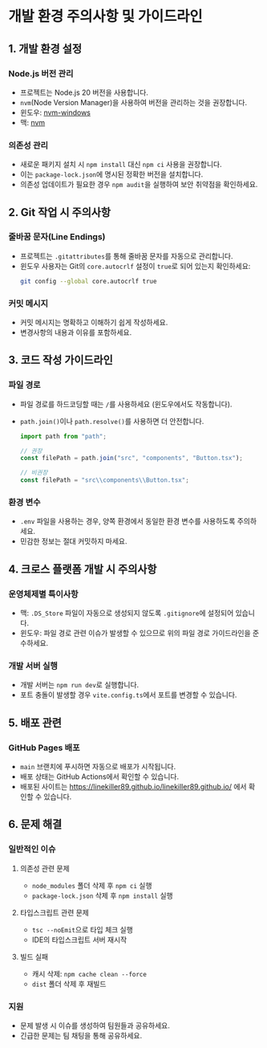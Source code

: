 # 개발 환경 주의사항 및 가이드라인

## 1. 개발 환경 설정

### Node.js 버전 관리

- 프로젝트는 Node.js 20 버전을 사용합니다.
- `nvm`(Node Version Manager)을 사용하여 버전을 관리하는 것을 권장합니다.
- 윈도우: [nvm-windows](https://github.com/coreybutler/nvm-windows)
- 맥: [nvm](https://github.com/nvm-sh/nvm)

### 의존성 관리

- 새로운 패키지 설치 시 `npm install` 대신 `npm ci` 사용을 권장합니다.
- 이는 `package-lock.json`에 명시된 정확한 버전을 설치합니다.
- 의존성 업데이트가 필요한 경우 `npm audit`을 실행하여 보안 취약점을 확인하세요.

## 2. Git 작업 시 주의사항

### 줄바꿈 문자(Line Endings)

- 프로젝트는 `.gitattributes`를 통해 줄바꿈 문자를 자동으로 관리합니다.
- 윈도우 사용자는 Git의 `core.autocrlf` 설정이 `true`로 되어 있는지 확인하세요:
  ```bash
  git config --global core.autocrlf true
  ```

### 커밋 메시지

- 커밋 메시지는 명확하고 이해하기 쉽게 작성하세요.
- 변경사항의 내용과 이유를 포함하세요.

## 3. 코드 작성 가이드라인

### 파일 경로

- 파일 경로를 하드코딩할 때는 `/`를 사용하세요 (윈도우에서도 작동합니다).
- `path.join()`이나 `path.resolve()`를 사용하면 더 안전합니다.

  ```typescript
  import path from "path";

  // 권장
  const filePath = path.join("src", "components", "Button.tsx");

  // 비권장
  const filePath = "src\\components\\Button.tsx";
  ```

### 환경 변수

- `.env` 파일을 사용하는 경우, 양쪽 환경에서 동일한 환경 변수를 사용하도록 주의하세요.
- 민감한 정보는 절대 커밋하지 마세요.

## 4. 크로스 플랫폼 개발 시 주의사항

### 운영체제별 특이사항

- 맥: `.DS_Store` 파일이 자동으로 생성되지 않도록 `.gitignore`에 설정되어 있습니다.
- 윈도우: 파일 경로 관련 이슈가 발생할 수 있으므로 위의 파일 경로 가이드라인을 준수하세요.

### 개발 서버 실행

- 개발 서버는 `npm run dev`로 실행합니다.
- 포트 충돌이 발생할 경우 `vite.config.ts`에서 포트를 변경할 수 있습니다.

## 5. 배포 관련

### GitHub Pages 배포

- `main` 브랜치에 푸시하면 자동으로 배포가 시작됩니다.
- 배포 상태는 GitHub Actions에서 확인할 수 있습니다.
- 배포된 사이트는 https://linekiller89.github.io/linekiller89.github.io/ 에서 확인할 수 있습니다.

## 6. 문제 해결

### 일반적인 이슈

1. 의존성 관련 문제

   - `node_modules` 폴더 삭제 후 `npm ci` 실행
   - `package-lock.json` 삭제 후 `npm install` 실행

2. 타입스크립트 관련 문제

   - `tsc --noEmit`으로 타입 체크 실행
   - IDE의 타입스크립트 서버 재시작

3. 빌드 실패
   - 캐시 삭제: `npm cache clean --force`
   - `dist` 폴더 삭제 후 재빌드

### 지원

- 문제 발생 시 이슈를 생성하여 팀원들과 공유하세요.
- 긴급한 문제는 팀 채팅을 통해 공유하세요.
